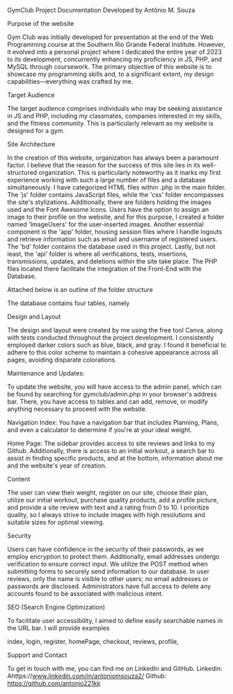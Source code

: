 GymClub Project Documentation
Developed by Antônio M. Souza


Purpose of the website

Gym Club was initially developed for presentation at the end of the Web Programming course at the Southern Rio Grande Federal Institute. However, it evolved into a personal project where I dedicated the entire year of 2023 to its development, concurrently enhancing my proficiency in JS, PHP, and MySQL through coursework. The primary objective of this website is to showcase my programming skills and, to a significant extent, my design capabilities—everything was crafted by me.

Target Audience

The target audience comprises individuals who may be seeking assistance in JS and PHP, including my classmates, companies interested in my skills, and the fitness community. This is particularly relevant as my website is designed for a gym.

Site Architecture

In the creation of this website, organization has always been a paramount factor. I believe that the reason for the success of this site lies in its well-structured organization. This is particularly noteworthy as it marks my first experience working with such a large number of files and a database simultaneously.
I have categorized HTML files within .php in the main folder. The 'js' folder contains JavaScript files, while the 'css' folder encompasses the site's stylizations. Additionally, there are folders holding the images used and the Font Awesome Icons. Users have the option to assign an image to their profile on the website, and for this purpose, I created a folder named 'ImageUsers' for the user-inserted images.
Another essential component is the 'app' folder, housing session files where I handle logouts and retrieve information such as email and username of registered users. The 'bd' folder contains the database used in this project. Lastly, but not least, the 'api' folder is where all verifications, tests, insertions, transmissions, updates, and deletions within the site take place. The PHP files located there facilitate the integration of the Front-End with the Database.

Attached below is an outline of the folder structure



The database contains four tables, namely



Design and Layout

The design and layout were created by me using the free tool Canva, along with tests conducted throughout the project development. I consistently employed darker colors such as blue, black, and gray. I found it beneficial to adhere to this color scheme to maintain a cohesive appearance across all pages, avoiding disparate colorations.

Maintenance and Updates:

To update the website, you will have access to the admin panel, which can be found by searching for gymclub/admin.php in your browser's address bar. There, you have access to tables and can add, remove, or modify anything necessary to proceed with the website.

Navigation
Index: You have a navigation bar that includes Planning, Plans, and even a calculator to determine if you're at your ideal weight.

Home Page:  The sidebar provides access to site reviews and links to my Github. Additionally, there is access to an initial workout, a search bar to assist in finding specific products, and at the bottom, information about me and the website's year of creation.


Content

The user can view their weight, register on our site, choose their plan, utilize our initial workout, purchase quality products, add a profile picture, and provide a site review with text and a rating from 0 to 10. I prioritize quality, so I always strive to include images with high resolutions and suitable sizes for optimal viewing.

Security

Users can have confidence in the security of their passwords, as we employ encryption to protect them. Additionally, email addresses undergo verification to ensure correct input. We utilize the POST method when submitting forms to securely send information to our database. In user reviews, only the name is visible to other users; no email addresses or passwords are disclosed. Administrators have full access to delete any accounts found to be associated with malicious intent.

SEO (Search Engine Optimization)

To facilitate user accessibility, I aimed to define easily searchable names in the URL bar. I will provide examples

index,
login,
register,
homePage,
checkout,
reviews,
profile,

Support and Contact

To get in touch with me, you can find me on LinkedIn and GitHub.
Linkedin: Ahttps://www.linkedin.com/in/antoniomsouza2/
Github: https://github.com/antonio221kk
